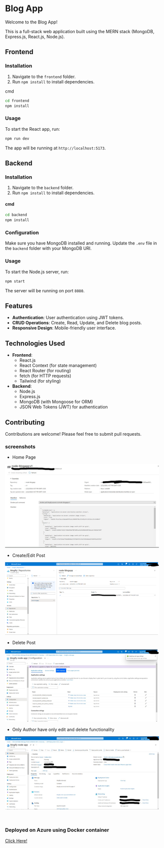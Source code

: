 # Blog App

Welcome to the Blog App!

This is a full-stack web application built using the MERN stack (MongoDB, Express.js, React.js, Node.js).

## Frontend

### Installation

1. Navigate to the `frontend` folder.
2. Run `npm install` to install dependencies.

cmd
``` bash
cd frontend
npm install
```

### Usage

To start the React app, run:

``` bash
npm run dev
```

The app will be running at `http://localhost:5173`.

## Backend

### Installation

1. Navigate to the `backend` folder.
2. Run `npm install` to install dependencies.

#### cmd
```bash
cd backend
npm install
```

### Configuration

Make sure you have MongoDB installed and running. Update the `.env` file in the `backend` folder with your MongoDB URI.

### Usage

To start the Node.js server, run:

```bash
npm start
```

The server will be running on port `8080`.

## Features

- **Authentication**: User authentication using JWT tokens.
- **CRUD Operations**: Create, Read, Update, and Delete blog posts.
- **Responsive Design**: Mobile-friendly user interface.

## Technologies Used

- **Frontend**:
  - React.js
  - React Context (for state management)
  - React Router (for routing)
  - fetch (for HTTP requests)
  - Tailwind (for styling)
- **Backend**:
  - Node.js
  - Express.js
  - MongoDB (with Mongoose for ORM)
  - JSON Web Tokens (JWT) for authentication


## Contributing

Contributions are welcome! Please feel free to submit pull requests.

### screenshots

- Home Page

![alt text](image.png)

- Create/Edit Post

![alt text](image-1.png)

- Delete Post

![alt text](image-2.png)

- Only Author have only edit and delete functionality

![alt text](image-3.png)

<br>

### Deployed on Azure using Docker container
[Click Here!](https://github.com/kumarkshitij171/BlogApp/tree/Deployment)
